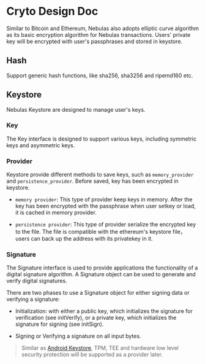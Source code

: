 # Cryto Design Doc

Similar to Bitcoin and Ethereum, Nebulas also adopts elliptic curve algorithm as its basic encryption algorithm for Nebulas transactions. Users' private key will be encrypted with user's passphrases and stored in keystore.

## Hash

Support generic hash functions, like sha256, sha3256 and ripemd160 etc.

## Keystore

Nebulas Keystore are designed to manage user's keys.

### Key

The Key interface is designed to support various keys, including symmetric keys and asymmetric keys.

### Provider

Keystore provide different methods to save keys, such as `memory_provider` and `persistence_provider`. Before saved, key has been encrypted in keystore.

* `memory provider`: This type of provider keep keys in memory. After the key has been encrypted with the passphrase when user setkey or load, it is cached in memory provider.

* `persistence provider`: This type of provider serialize the encrypted key to the file. The file is compatible with the ethereum's keystore file，users can back up the address with its privatekey in it.

### Signature

The Signature interface is used to provide applications the functionality of a digital signature algorithm. A Signature object can be used to generate and verify digital signatures.

There are two phases to use a Signature object for either signing data or verifying a signature:

* Initialization: with either a public key, which initializes the signature for verification (see initVerify), or a private key, which initializes the signature for signing (see initSign).

* Signing or Verifying a signature on all input bytes.

> Similar as [Android Keystore](https://developer.android.com/training/articles/keystore.html), TPM, TEE and hardware low level security protection will be supported as a provider later.
